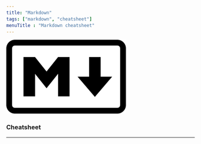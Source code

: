 ```yaml
---
title: "Markdown"
tags: ["markdown", "cheatsheet"]
menuTitle : "Markdown cheatsheet"
---
```

<img src="/img/markdown-logo.png" width="320">

### Cheatsheet
___


